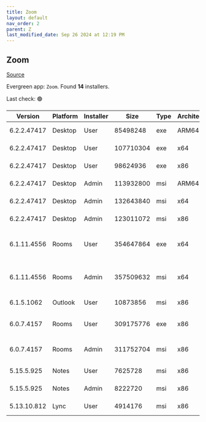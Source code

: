 ```yaml
---
title: Zoom
layout: default
nav_order: 2
parent: Z
last_modified_date: Sep 26 2024 at 12:19 PM
---
```


## Zoom

[Source](https://zoom.us/download)

Evergreen app: `Zoom`. Found **14** installers.

Last check: 🟢

| Version     | Platform | Installer | Size      | Type | Architecture | URI                                                                                                                                              |
| ----------- | -------- | --------- | --------- | ---- | ------------ | ------------------------------------------------------------------------------------------------------------------------------------------------ |
| 6.2.2.47417 | Desktop  | User      | 85498248  | exe  | ARM64        | [https://cdn.zoom.us/prod/6.2.2.47417/arm64/ZoomInstallerFull.exe](https://cdn.zoom.us/prod/6.2.2.47417/arm64/ZoomInstallerFull.exe)             |
| 6.2.2.47417 | Desktop  | User      | 107710304 | exe  | x64          | [https://cdn.zoom.us/prod/6.2.2.47417/x64/ZoomInstallerFull.exe](https://cdn.zoom.us/prod/6.2.2.47417/x64/ZoomInstallerFull.exe)                 |
| 6.2.2.47417 | Desktop  | User      | 98624936  | exe  | x86          | [https://cdn.zoom.us/prod/6.2.2.47417/ZoomInstallerFull.exe](https://cdn.zoom.us/prod/6.2.2.47417/ZoomInstallerFull.exe)                         |
| 6.2.2.47417 | Desktop  | Admin     | 113932800 | msi  | ARM64        | [https://cdn.zoom.us/prod/6.2.2.47417/arm64/ZoomInstallerFull.msi](https://cdn.zoom.us/prod/6.2.2.47417/arm64/ZoomInstallerFull.msi)             |
| 6.2.2.47417 | Desktop  | Admin     | 132643840 | msi  | x64          | [https://cdn.zoom.us/prod/6.2.2.47417/x64/ZoomInstallerFull.msi](https://cdn.zoom.us/prod/6.2.2.47417/x64/ZoomInstallerFull.msi)                 |
| 6.2.2.47417 | Desktop  | Admin     | 123011072 | msi  | x86          | [https://cdn.zoom.us/prod/6.2.2.47417/ZoomInstallerFull.msi](https://cdn.zoom.us/prod/6.2.2.47417/ZoomInstallerFull.msi)                         |
| 6.1.11.4556 | Rooms    | User      | 354647864 | exe  | x64          | [https://cdn.zoom.us/prod/6.1.11.4556/x64/zoomrooms-6.1.11.4556-x64.exe](https://cdn.zoom.us/prod/6.1.11.4556/x64/zoomrooms-6.1.11.4556-x64.exe) |
| 6.1.11.4556 | Rooms    | Admin     | 357509632 | msi  | x64          | [https://cdn.zoom.us/prod/6.1.11.4556/x64/zoomrooms-6.1.11.4556-x64.msi](https://cdn.zoom.us/prod/6.1.11.4556/x64/zoomrooms-6.1.11.4556-x64.msi) |
| 6.1.5.1062  | Outlook  | User      | 10873856  | msi  | x86          | [https://cdn.zoom.us/prod/6.1.5.1062/ZoomOutlookPluginSetup.msi](https://cdn.zoom.us/prod/6.1.5.1062/ZoomOutlookPluginSetup.msi)                 |
| 6.0.7.4157  | Rooms    | User      | 309175776 | exe  | x86          | [https://cdn.zoom.us/prod/6.0.7.4157/zoomrooms-6.0.7.4157-x86.exe](https://cdn.zoom.us/prod/6.0.7.4157/zoomrooms-6.0.7.4157-x86.exe)             |
| 6.0.7.4157  | Rooms    | Admin     | 311752704 | msi  | x86          | [https://cdn.zoom.us/prod/6.0.7.4157/zoomrooms-6.0.7.4157-x86.msi](https://cdn.zoom.us/prod/6.0.7.4157/zoomrooms-6.0.7.4157-x86.msi)             |
| 5.15.5.925  | Notes    | User      | 7625728   | msi  | x86          | [https://cdn.zoom.us/prod/5.15.5.925/ZoomNotesPluginSetup.msi](https://cdn.zoom.us/prod/5.15.5.925/ZoomNotesPluginSetup.msi)                     |
| 5.15.5.925  | Notes    | Admin     | 8222720   | msi  | x86          | [https://cdn.zoom.us/prod/5.15.5.925/ZoomNotesPluginAdminTool.msi](https://cdn.zoom.us/prod/5.15.5.925/ZoomNotesPluginAdminTool.msi)             |
| 5.13.10.812 | Lync     | User      | 4914176   | msi  | x86          | [https://cdn.zoom.us/prod/5.13.10.812/ZoomLyncPluginSetup.msi](https://cdn.zoom.us/prod/5.13.10.812/ZoomLyncPluginSetup.msi)                     |
